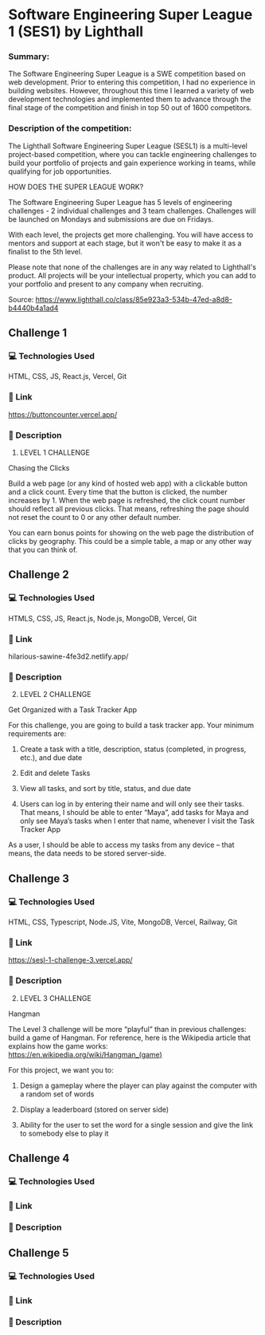 # Software Engineering Super League 1 (SES1) by Lighthall

### Summary:
The Software Engineering Super League is a SWE competition based on web development. Prior to entering this competition, I had no experience in building websites. However, throughout this time I learned a variety of web development technologies and implemented them to advance through the final stage of the competition and finish in top 50 out of 1600 competitors.

### Description of the competition:
The Lighthall Software Engineering Super League (SESL1) is a multi-level project-based competition, where you can tackle engineering challenges to build your portfolio of projects and gain experience working in teams, while qualifying for job opportunities.

HOW DOES THE SUPER LEAGUE WORK?

The Software Engineering Super League has 5 levels of engineering challenges - 2 individual challenges and 3 team challenges. Challenges will be launched on Mondays and submissions are due on Fridays.

With each level, the projects get more challenging. You will have access to mentors and support at each stage, but it won't be easy to make it as a finalist to the 5th level.

Please note that none of the challenges are in any way related to Lighthall's product. All projects will be your intellectual property, which you can add to your portfolio and present to any company when recruiting.

Source: https://www.lighthall.co/class/85e923a3-534b-47ed-a8d8-b4440b4a1ad4

## Challenge 1

### :computer: Technologies Used
HTML, CSS, JS, React.js, Vercel, Git

### :link: Link
https://buttoncounter.vercel.app/

### :newspaper: Description

1. LEVEL 1 CHALLENGE

Chasing the Clicks

Build a web page (or any kind of hosted web app) with a clickable button and a click count. Every time that the button is clicked, the number increases by 1. When the web page is refreshed, the click count number should reflect all previous clicks. That means, refreshing the page should not reset the count to 0 or any other default number.

You can earn bonus points for showing on the web page the distribution of clicks by geography. This could be a simple table, a map or any other way that you can think of.

## Challenge 2

### :computer: Technologies Used
HTMLS, CSS, JS, React.js, Node.js, MongoDB, Vercel, Git

### :link: Link
hilarious-sawine-4fe3d2.netlify.app/

### :newspaper: Description

2. LEVEL 2 CHALLENGE

Get Organized with a Task Tracker App

For this challenge, you are going to build a task tracker app. Your minimum requirements are:


1) Create a task with a title, description, status (completed, in progress, etc.), and due date

2) Edit and delete Tasks

3) View all tasks, and sort by title, status, and due date

4) Users can log in by entering their name and will only see their tasks. That means, I should be able to enter “Maya”, add tasks for Maya and only see Maya’s tasks when I enter that name, whenever I visit the Task Tracker App


As a user, I should be able to access my tasks from any device – that means, the data needs to be stored server-side.

## Challenge 3

### :computer: Technologies Used
HTML, CSS, Typescript, Node.JS, Vite, MongoDB, Vercel, Railway, Git

### :link: Link
https://sesl-1-challenge-3.vercel.app/

### :newspaper: Description

2. LEVEL 3 CHALLENGE

Hangman

The Level 3 challenge will be more “playful” than in previous challenges: build a game of Hangman. For reference, here is the Wikipedia article that explains how the game works: https://en.wikipedia.org/wiki/Hangman_(game)

For this project, we want you to:

1. Design a gameplay where the player can play against the computer with a random set of words

2. Display a leaderboard (stored on server side)

3. Ability for the user to set the word for a single session and give the link to somebody else to play it

## Challenge 4

### :computer: Technologies Used

### :link: Link

### :newspaper: Description


## Challenge 5

### :computer: Technologies Used

### :link: Link

### :newspaper: Description

